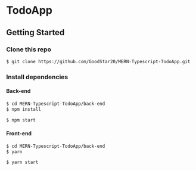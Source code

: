# TodoApp

## Getting Started

### Clone this repo

```bash
$ git clone https://github.com/GoodStar20/MERN-Typescript-TodoApp.git
```

### Install dependencies

#### Back-end

```bash
$ cd MERN-Typescript-TodoApp/back-end
$ npm install

$ npm start
```

#### Front-end

```bash
$ cd MERN-Typescript-TodoApp/back-end
$ yarn

$ yarn start
```
